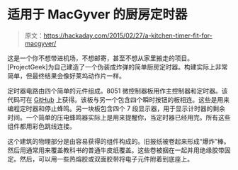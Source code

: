 # 适用于 MacGyver 的厨房定时器

> 原文：<https://hackaday.com/2015/02/27/a-kitchen-timer-fit-for-macgyver/>

这是一个你不想带进机场，不想邮寄，甚至不想从家里搬走的项目。[ProjectGeek]为自己建造了一个伪装成炸弹的简单厨房定时器。构建实际上非常简单，但最终结果会像好莱坞动作片一样。

定时器电路由四个简单的元件组成。8051 微控制器板用作主控制器和定时器。该代码可在 [GitHub](https://github.com/chandrakanth527/countdowntimercode_8051 "GitHub code") 上获得。该板与另一个包含四个瞬时按钮的板相连。这些是用来编程定时器和停止蜂鸣。另一块板包含四个 7 段显示器，用于显示计时器的剩余时间。一个简单的压电蜂鸣器实际上是用来提醒你，当定时器已经用完。所有这些组件都用彩色跳线连接。

这个建筑的物理部分是由容易获得的组件构成的。旧报纸被卷起来形成“爆炸”棒。然后用通常用来覆盖教科书的普通牛皮纸覆盖。这些卷被捆在一起并用绝缘胶带固定。然后，可以用一些热熔胶或双面胶带将电子元件附着到底座上。